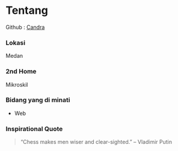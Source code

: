 # Tentang
Github : [Candra](https://github.com/Caichang456/)

### Lokasi
Medan

### 2nd Home
Mikroskil

### Bidang yang di minati
- Web 

### Inspirational Quote
> “Chess makes men wiser and clear-sighted.” – Vladimir Putin

